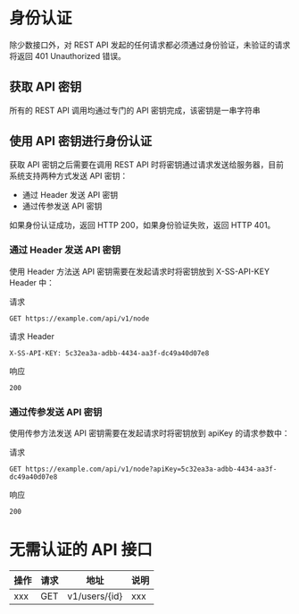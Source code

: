# 身份认证

除少数接口外，对 REST API 发起的任何请求都必须通过身份验证，未验证的请求将返回 401 Unauthorized 错误。

## 获取 API 密钥

所有的 REST API 调用均通过专门的 API 密钥完成，该密钥是一串字符串

## 使用 API 密钥进行身份认证

获取 API 密钥之后需要在调用 REST API 时将密钥通过请求发送给服务器，目前系统支持两种方式发送 API 密钥：

- 通过 Header 发送 API 密钥
- 通过传参发送 API 密钥

如果身份认证成功，返回 HTTP 200，如果身份验证失败，返回 HTTP 401。

### 通过 Header 发送 API 密钥

使用 Header 方法送 API 密钥需要在发起请求时将密钥放到 X-SS-API-KEY Header 中：

请求

```
GET https://example.com/api/v1/node
```

请求 Header

```
X-SS-API-KEY: 5c32ea3a-adbb-4434-aa3f-dc49a40d07e8

```

响应

```
200
```

### 通过传参发送 API 密钥

使用传参方法发送 API 密钥需要在发起请求时将密钥放到 apiKey 的请求参数中：

请求

```
GET https://example.com/api/v1/node?apiKey=5c32ea3a-adbb-4434-aa3f-dc49a40d07e8
```

响应

```
200
```

# 无需认证的 API 接口

| 操作 | 请求 | 地址          | 说明 |
| ---- | ---- | ------------- | ---- |
| xxx  | GET  | v1/users/{id} | xxx  |
